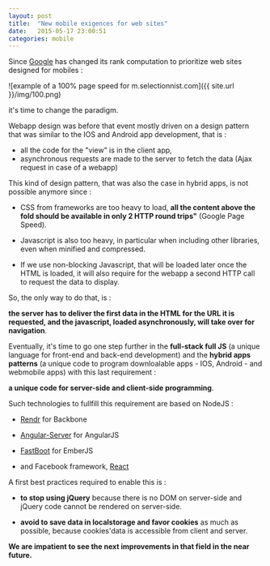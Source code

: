 ```yaml
---
layout: post
title:  "New mobile exigences for web sites"
date:   2015-05-17 23:00:51
categories: mobile
---
```


Since [Google](https://developers.google.com/speed/pagespeed/insights/?url=m.selectionnist.com) has changed its rank computation to prioritize web sites designed for mobiles :

![example of a 100% page speed for m.selectionnist.com]({{ site.url }}/img/100.png)

it's time to change the paradigm.

Webapp design was before that event mostly driven on a design pattern that was similar to the IOS and Android app development, that is :

- all the code for the "view" is in the client app,  
- asynchronous requests are made to the server to fetch the data (Ajax request in case of a webapp)

This kind of design pattern, that was also the case in hybrid apps, is not possible anymore since :

- CSS from frameworks are too heavy to load, **all the content above the fold should be available in only 2 HTTP round trips"** (Google Page Speed).

- Javascript is also too heavy, in particular when including other libraries, even when minified and compressed.

- If we use non-blocking Javascript, that will be loaded later once the HTML is loaded, it will also require for the webapp a second HTTP call to request the data to display.

So, the only way to do that, is :

 **the server has to deliver the first data in the HTML for the URL it is requested, and the javascript, loaded asynchronously, will take over for navigation**.

Eventually, it's time to go one step further in the **full-stack full JS** (a unique language for front-end and back-end development) and the **hybrid apps patterns** (a unique code to program downloalable apps - IOS, Android - and webmobile apps) with this last requirement :

**a unique code for server-side and client-side programming**.

Such technologies to fullfill this requirement are based on NodeJS :

- [Rendr](http://rendrjs.github.io/) for Backbone

- [Angular-Server](https://www.npmjs.com/package/angularjs-server) for AngularJS

- [FastBoot](https://github.com/tildeio/ember-cli-fastboot) for EmberJS

- and Facebook framework, [React](https://github.com/mhart/react-server-example)

A first best practices required to enable this is :

- **to stop using jQuery** because there is no DOM on server-side and jQuery code cannot be rendered on server-side.

- **avoid to save data in localstorage and favor cookies** as much as possible, because cookies'data is accessible from client and server. 


**We are impatient to see the next improvements in that field in the near future.**
